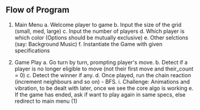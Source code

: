 ## Flow of Program

1. Main Menu
    a. Welcome player to game
    b. Input the size of the grid (small, med, large)
    c. Input the number of players
    d. Which player is which color (Options should be mutually exclusive)
    e. Other selctions (say: Background Music)
    f. Instantiate the Game with given specifications

2. Game Play
    a. Go turn by turn, prompting player's move.
    b. Detect if a player is no longer eligible to move (not their first move and their_count = 0)
    c. Detect the winner if any.
    d. Once played, run the chain reaction (increment neighbours and so on) - BFS.
        i. Challenge: Animations and vibration, to be dealt with later, once we see the core algo is working
    e. If the game has ended, ask if want to play again in same specs, else redirect to main menu (1)  


